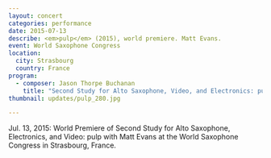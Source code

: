 ```yaml
---
layout: concert
categories: performance
date: 2015-07-13
describe: <em>pulp</em> (2015), world premiere. Matt Evans.
event: World Saxophone Congress
location:
  city: Strasbourg
  country: France
program:
  - composer: Jason Thorpe Buchanan
    title: "Second Study for Alto Saxophone, Video, and Electronics: pulp"
thumbnail: updates/pulp_280.jpg

---
```


Jul. 13, 2015: World Premiere of Second Study for Alto Saxophone, Electronics, and Video: pulp with Matt Evans at the World Saxophone Congress in Strasbourg, France.

